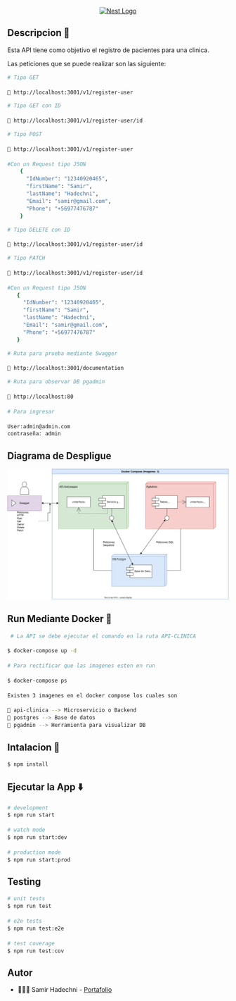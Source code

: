 <p align="center">
  <a href="http://nestjs.com/" target="blank"><img src="https://nestjs.com/img/logo_text.svg" width="320" alt="Nest Logo" /></a>
</p>

## Descripcion 📝

Esta API tiene como objetivo el registro de pacientes para una clinica.

Las peticiones que se puede realizar son las siguiente:

```bash
# Tipo GET

📍 http://localhost:3001/v1/register-user
```

```bash
# Tipo GET con ID

📍 http://localhost:3001/v1/register-user/id
```

```bash
# Tipo POST

📍 http://localhost:3001/v1/register-user

#Con un Request tipo JSON
    {
      "IdNumber": "12340920465",
      "firstName": "Samir",
      "lastName": "Hadechni",
      "Email": "samir@gmail.com",
      "Phone": "+56977476787"
    }

```

```bash
# Tipo DELETE con ID

📍 http://localhost:3001/v1/register-user/id
```

```bash
# Tipo PATCH

📍 http://localhost:3001/v1/register-user/id

#Con un Request tipo JSON
   {
     "IdNumber": "12340920465",
     "firstName": "Samir",
     "lastName": "Hadechni",
     "Email": "samir@gmail.com",
     "Phone": "+56977476787"
   }

```

```bash
# Ruta para prueba mediante Swagger

📍 http://localhost:3001/documentation
```

```bash
# Ruta para observar DB pgadmin

📍 http://localhost:80

# Para ingresar

User:admin@admin.com
contraseña: admin

```
## Diagrama  de  Despligue


<p align="center">
  <a target="blank"><img src="diagrama.svg" width="620" alt="Nest Logo" /></a>
</p>


## Run Mediante Docker 🐳

```bash
 # La API se debe ejecutar el comando en la ruta API-CLINICA

$ docker-compose up -d

# Para rectificar que las imagenes esten en run

$ docker-compose ps

Existen 3 imagenes en el docker compose los cuales son 

📍 api-clinica --> Microservicio o Backend 
📍 postgres --> Base de datos 
📍 pgadmin --> Herramienta para visualizar DB
```

## Intalacion 📍

```bash
$ npm install
```

## Ejecutar la App ⬇️

```bash
# development
$ npm run start

# watch mode
$ npm run start:dev

# production mode
$ npm run start:prod
```

## Testing

```bash
# unit tests
$ npm run test

# e2e tests
$ npm run test:e2e

# test coverage
$ npm run test:cov
```

## Autor

-  🧑🏻‍💻 Samir Hadechni - [Portafolio](https://samirjhb.github.io/PortaFolio.github.io/)
